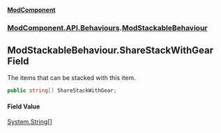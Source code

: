 #### [ModComponent](index.md 'index')
### [ModComponent.API.Behaviours](index.md#ModComponent.API.Behaviours 'ModComponent.API.Behaviours').[ModStackableBehaviour](ModStackableBehaviour.md 'ModComponent.API.Behaviours.ModStackableBehaviour')

## ModStackableBehaviour.ShareStackWithGear Field

The items that can be stacked with this item.

```csharp
public string[] ShareStackWithGear;
```

#### Field Value
[System.String](https://docs.microsoft.com/en-us/dotnet/api/System.String 'System.String')[[]](https://docs.microsoft.com/en-us/dotnet/api/System.Array 'System.Array')